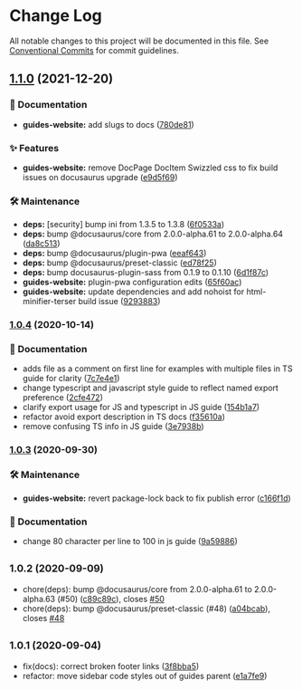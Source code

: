 # Change Log

All notable changes to this project will be documented in this file.
See [Conventional Commits](https://conventionalcommits.org) for commit guidelines.

## [1.1.0](https://github.com/wwnorton/style/compare/guides-website@1.0.4...guides-website@1.1.0) (2021-12-20)


### 📝 Documentation

* **guides-website:** add slugs to docs ([780de81](https://github.com/wwnorton/style/commit/780de81e45f4a7a456078a0fa3114ac1eacf7bbe))


### ✨ Features

* **guides-website:** remove DocPage DocItem Swizzled css to fix build issues on docusaurus upgrade ([e9d5f69](https://github.com/wwnorton/style/commit/e9d5f698619c51e076ae5652c35fc58205bba640))


### 🛠 Maintenance

* **deps:** [security] bump ini from 1.3.5 to 1.3.8 ([6f0533a](https://github.com/wwnorton/style/commit/6f0533a8ea080defc951442757b575ca5606b83b))
* **deps:** bump @docusaurus/core from 2.0.0-alpha.61 to 2.0.0-alpha.64 ([da8c513](https://github.com/wwnorton/style/commit/da8c51372dcb74910a7844c4a7e4cc0ff1ddf1ac))
* **deps:** bump @docusaurus/plugin-pwa ([eeaf643](https://github.com/wwnorton/style/commit/eeaf643f15c13585fa52f29a4e7ebc30ea26e703))
* **deps:** bump @docusaurus/preset-classic ([ed78f25](https://github.com/wwnorton/style/commit/ed78f25d79d5037cc73b4219943d8e6d87bb1f58))
* **deps:** bump docusaurus-plugin-sass from 0.1.9 to 0.1.10 ([6d1f87c](https://github.com/wwnorton/style/commit/6d1f87c79d3d2c4e0cc6b6917160b1062e4048f5))
* **guides-website:** plugin-pwa configuration edits ([65f60ac](https://github.com/wwnorton/style/commit/65f60acc634bea6056c7ad8652a4fb6c8e4ad7bb))
* **guides-website:** update dependencies and add nohoist for html-minifier-terser build issue ([9293883](https://github.com/wwnorton/style/commit/92938836e3e374077e0485d8c5b36f569f8488ce))



### [1.0.4](https://github.com/WWNorton/style/compare/guides-website@1.0.3...guides-website@1.0.4) (2020-10-14)


### 📝 Documentation

* adds file as a comment on first line for examples with multiple files in TS guide for clarity ([7c7e4e1](https://github.com/WWNorton/style/commit/7c7e4e1eceaa1abc16d294fc6ab31cf6c26a33ef))
* change typescript and javascript style guide to reflect named export preference ([2cfe472](https://github.com/WWNorton/style/commit/2cfe4727ff95f5767b1c7932882504c9f74db28f))
* clarify export usage for JS and typescript in JS guide ([154b1a7](https://github.com/WWNorton/style/commit/154b1a72a6f50585d42210b6bdd021d5f5b78123))
* refactor avoid export description in TS docs ([f35610a](https://github.com/WWNorton/style/commit/f35610a2a494625b7cccca3fee2469f35819faf6))
* remove confusing TS info in JS guide ([3e7938b](https://github.com/WWNorton/style/commit/3e7938be4678674c2e8b365a9c6fb122e3fea32a))



### [1.0.3](https://github.com/WWNorton/style/compare/guides-website@1.0.2...guides-website@1.0.3) (2020-09-30)


### 🛠 Maintenance

* **guides-website:** revert package-lock back to fix publish error ([c166f1d](https://github.com/WWNorton/style/commit/c166f1d166858b195242bc94b7c6d82d83578ed8))


### 📝 Documentation

* change 80 character per line to 100 in js guide ([9a59886](https://github.com/WWNorton/style/commit/9a59886bc9ae8b1944c16d919a235e312bae5b45))



## <small>1.0.2 (2020-09-09)</small>

* chore(deps): bump @docusaurus/core from 2.0.0-alpha.61 to 2.0.0-alpha.63 (#50) ([c89c89c](https://github.com/WWNorton/style/commit/c89c89c)), closes [#50](https://github.com/WWNorton/style/issues/50)
* chore(deps): bump @docusaurus/preset-classic (#48) ([a04bcab](https://github.com/WWNorton/style/commit/a04bcab)), closes [#48](https://github.com/WWNorton/style/issues/48)





## <small>1.0.1 (2020-09-04)</small>

* fix(docs): correct broken footer links ([3f8bba5](https://github.com/WWNorton/style/commit/3f8bba5))
* refactor: move sidebar code styles out of guides parent ([e1a7fe9](https://github.com/WWNorton/style/commit/e1a7fe9))
